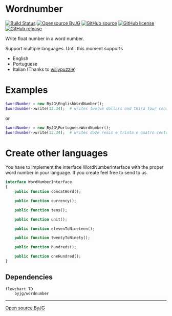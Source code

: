 # Wordnumber

[![Build Status](https://github.com/byjg/php-wordnumber/actions/workflows/phpunit.yml/badge.svg?branch=master)](https://github.com/byjg/php-wordnumber/actions/workflows/phpunit.yml) 
[![Opensource ByJG](https://img.shields.io/badge/opensource-byjg-success.svg)](http://opensource.byjg.com) 
[![GitHub source](https://img.shields.io/badge/Github-source-informational?logo=github)](https://github.com/byjg/php-wordnumber/) 
[![GitHub license](https://img.shields.io/github/license/byjg/php-wordnumber.svg)](https://opensource.byjg.com/opensource/licensing.html) 
[![GitHub release](https://img.shields.io/github/release/byjg/php-wordnumber.svg)](https://github.com/byjg/php-wordnumber/releases/)

Write float number in a word number.

Support multiple languages. Until this moment supports

 - English
 - Portuguese
 - Italian (Thanks to [willypuzzle](https://github.com/willypuzzle))

# Examples

```php
$wordNumber = new ByJG\EnglishWordNumber();
$wordnumber->write(12.34);  # writes twelve dollars and third four cents
```

or

```php
$wordNumber = new ByJG\PortugueseWordNumber();
$wordnumber->write(12.34);  # writes doze reais e trinta e quatro centavos.
```

# Create other languages

You have to implement the interface WordNumberInterface with the proper word number in your language.
If you create feel free to send to us.

```php
interface WordNumberInterface
{
    public function concatWord();

    public function currency();

    public function tens();

    public function unit();

    public function elevenToNineteen();

    public function twentyToNinety();

    public function hundreds();

    public function oneHundred();
}
```

## Dependencies

```mermaid  
flowchart TD  
    byjg/wordnumber
```

----  
[Open source ByJG](http://opensource.byjg.com)
